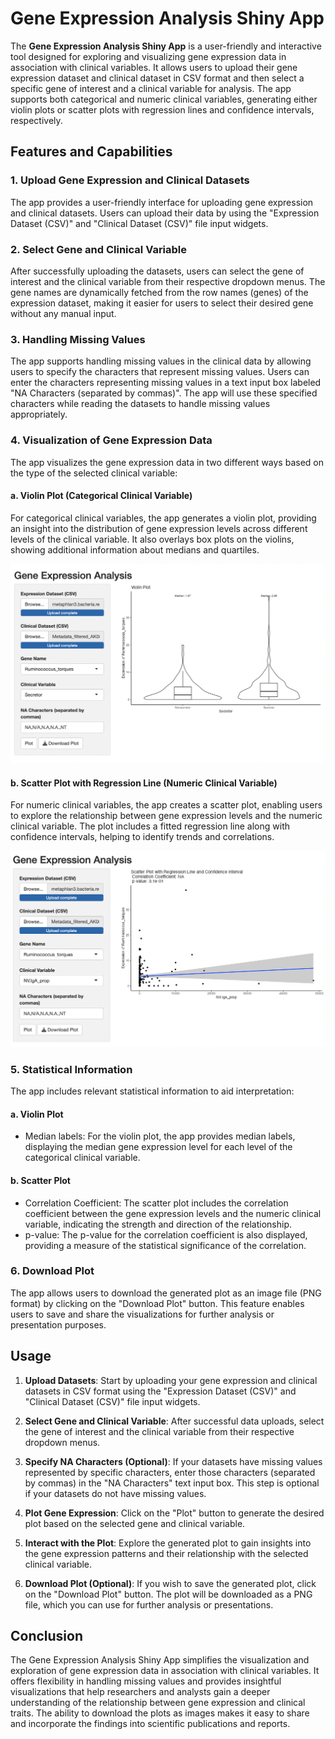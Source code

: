 
# Gene Expression Analysis Shiny App

The **Gene Expression Analysis Shiny App** is a user-friendly and interactive tool designed for exploring and visualizing gene expression data in association with clinical variables. It allows users to upload their gene expression dataset and clinical dataset in CSV format and then select a specific gene of interest and a clinical variable for analysis. The app supports both categorical and numeric clinical variables, generating either violin plots or scatter plots with regression lines and confidence intervals, respectively.

## Features and Capabilities

### 1. Upload Gene Expression and Clinical Datasets

The app provides a user-friendly interface for uploading gene expression and clinical datasets. Users can upload their data by using the "Expression Dataset (CSV)" and "Clinical Dataset (CSV)" file input widgets.

### 2. Select Gene and Clinical Variable

After successfully uploading the datasets, users can select the gene of interest and the clinical variable from their respective dropdown menus. The gene names are dynamically fetched from the row names (genes) of the expression dataset, making it easier for users to select their desired gene without any manual input.



### 3. Handling Missing Values

The app supports handling missing values in the clinical data by allowing users to specify the characters that represent missing values. Users can enter the characters representing missing values in a text input box labeled "NA Characters (separated by commas)". The app will use these specified characters while reading the datasets to handle missing values appropriately.

### 4. Visualization of Gene Expression Data

The app visualizes the gene expression data in two different ways based on the type of the selected clinical variable:

#### a. Violin Plot (Categorical Clinical Variable)

For categorical clinical variables, the app generates a violin plot, providing an insight into the distribution of gene expression levels across different levels of the clinical variable. It also overlays box plots on the violins, showing additional information about medians and quartiles.

![](./images/categorical.png)

#### b. Scatter Plot with Regression Line (Numeric Clinical Variable)

For numeric clinical variables, the app creates a scatter plot, enabling users to explore the relationship between gene expression levels and the numeric clinical variable. The plot includes a fitted regression line along with confidence intervals, helping to identify trends and correlations.

![](./images/numeric.png)

### 5. Statistical Information

The app includes relevant statistical information to aid interpretation:

#### a. Violin Plot

- Median labels: For the violin plot, the app provides median labels, displaying the median gene expression level for each level of the categorical clinical variable.
 

#### b. Scatter Plot

- Correlation Coefficient: The scatter plot includes the correlation coefficient between the gene expression levels and the numeric clinical variable, indicating the strength and direction of the relationship.
- p-value: The p-value for the correlation coefficient is also displayed, providing a measure of the statistical significance of the correlation.

### 6. Download Plot

The app allows users to download the generated plot as an image file (PNG format) by clicking on the "Download Plot" button. This feature enables users to save and share the visualizations for further analysis or presentation purposes.

## Usage

1. **Upload Datasets**: Start by uploading your gene expression and clinical datasets in CSV format using the "Expression Dataset (CSV)" and "Clinical Dataset (CSV)" file input widgets.

2. **Select Gene and Clinical Variable**: After successful data uploads, select the gene of interest and the clinical variable from their respective dropdown menus.

3. **Specify NA Characters (Optional)**: If your datasets have missing values represented by specific characters, enter those characters (separated by commas) in the "NA Characters" text input box. This step is optional if your datasets do not have missing values.

4. **Plot Gene Expression**: Click on the "Plot" button to generate the desired plot based on the selected gene and clinical variable.

5. **Interact with the Plot**: Explore the generated plot to gain insights into the gene expression patterns and their relationship with the selected clinical variable.

6. **Download Plot (Optional)**: If you wish to save the generated plot, click on the "Download Plot" button. The plot will be downloaded as a PNG file, which you can use for further analysis or presentations.

## Conclusion

The Gene Expression Analysis Shiny App simplifies the visualization and exploration of gene expression data in association with clinical variables. It offers flexibility in handling missing values and provides insightful visualizations that help researchers and analysts gain a deeper understanding of the relationship between gene expression and clinical traits. The ability to download the plots as images makes it easy to share and incorporate the findings into scientific publications and reports.



